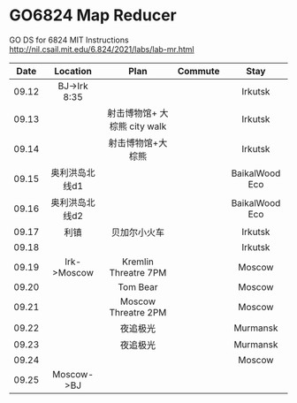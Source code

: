 # GO6824 Map Reducer
GO DS for 6824 MIT 
Instructions
http://nil.csail.mit.edu/6.824/2021/labs/lab-mr.html

| Date | Location| Plan | Commute | Stay |
| :--: | :--: | :--: | :--: | :--: | 
| 09.12 |BJ->Irk 8:35|||Irkutsk|
| 09.13 ||射击博物馆+ 大棕熊 city walk||Irkutsk|
| 09.14 ||射击博物馆+大棕熊||Irkutsk|
| 09.15 |奥利洪岛北线d1|||BaikalWood Eco |
| 09.16 |奥利洪岛北线d2|||BaikalWood Eco |
| 09.17 |利镇|贝加尔小火车||Irkutsk|
| 09.18 ||||Irkutsk|
| 09.19 |Irk->Moscow|Kremlin Threatre 7PM||Moscow|
| 09.20 ||Tom Bear||Moscow|
| 09.21 ||Moscow Threatre 2PM||Moscow|
| 09.22 ||夜追极光||Murmansk|
| 09.23 ||夜追极光||Murmansk|
| 09.24 ||||Moscow|
| 09.25 |Moscow->BJ||||
